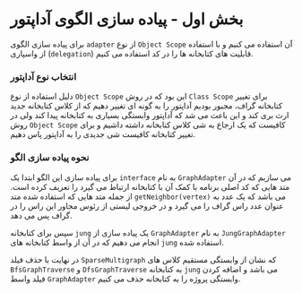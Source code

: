 # بخش اول - پیاده سازی الگوی آداپتور
برای پیاده سازی الگوی `adapter` از نوع `Object Scope` آن استفاده می کنیم و با استفاده از واسپاری (`delegation`) قابلیت های کتابخانه ها را در کد استفاده می کنیم.

### انتخاب نوع آداپتور
دلیل استفاده از نوع `Object Scope` این بود که در روش `Class Scope` برای تغییر کتابخانه گراف، مجبور بودیم آداپتور را به گونه ای تغییر دهیم که از کلاس کتابخانه جدید ارث بری کند و این باعث می شد که آداپتور وابستگی بسیاری به کتابخانه پیدا کند ولی در روش `Object Scope` کافیست که یک ارجاع به شی کلاس کتابخانه داشته داشیم و برای تغییر کتابخانه کافیست شی جدیدی را به آداپتور پاس دهیم.

### نحوه پیاده سازی الگو
برای پیاده سازی این الگو ابتدا یک `interface` به نام `GraphAdapter` می سازیم که در آن متد هایی که کد اصلی برنامه با کمک آن با کتابخانه ارتباط می گیرد را تعریف کرده است. از جمله متد هایی که استفاده شده متد `getNeighbor(vertex)` می باشد که یک عدد به عنوان عدد راس گراف را می گیرد و در خروجی لیستی از رئوس مجاور این راس را در گراف پس می دهد. 

سپس برای کتابخانه `jung` یک پیاده سازی از `GraphAdapter`  به نام `JungGraphAdapter` انجام می دهیم که در آن از واسط کتابخانه های `jung` استفاده شده. 

در نهایت با حذف فیلد `SparseMultigraph` که نشان از وابستگی مستقیم کلاس های `BfsGraphTraverse` و `DfsGraphTraverse` به کتابخانه `jung` می باشد و اضافه کردن فیلد واسط `GraphAdapter` وابستگی پروژه را به کتابخانه حذف می کنیم.